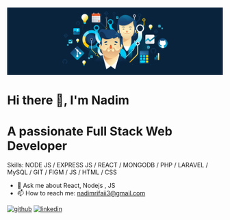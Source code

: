 ![A passionate Full Stack Web Developer](https://github.com/NadimRifaii/NadimRifaii/blob/main/header%403960w.png)

# Hi there 👋, I'm Nadim
# A passionate Full Stack Web Developer 

Skills: NODE JS / EXPRESS JS / REACT / MONGODB / PHP / LARAVEL / MySQL / GIT / FIGM / JS / HTML / CSS 

- 💬 Ask me about React, Nodejs , JS 
- 📫 How to reach me: nadimrifaii3@gmail.com 


[<img src='https://cdn.jsdelivr.net/npm/simple-icons@3.0.1/icons/github.svg' alt='github' height='40'>](https://github.com/NadimRifaii)  [<img src='https://cdn.jsdelivr.net/npm/simple-icons@3.0.1/icons/linkedin.svg' alt='linkedin' height='40'>](https://www.linkedin.com/in/nadimrifaii/)  




